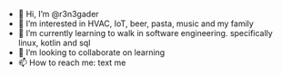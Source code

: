 - 👋 Hi, I’m @r3n3gader
- 👀 I’m interested in HVAC, IoT, beer, pasta, music and my family
- 🌱 I’m currently learning to walk in software engineering. specifically linux, kotlin and sql
- 💞️ I’m looking to collaborate on learning
- 📫 How to reach me: text me

<!---
r3n3gader/r3n3gader is a ✨ special ✨ repository because its `README.md` (this file) appears on your GitHub profile.
You can click the Preview link to take a look at your changes.
--->
